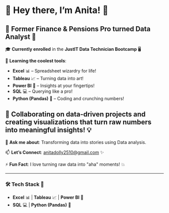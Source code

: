 

# 🎉 Hey there, I’m Anita! 🎉


## 💼 Former Finance & Pensions Pro turned **Data Analyst** 🚀

🎓 **Currently enrolled** in the **JustIT Data Technician Bootcamp** 🖥️

🧠 **Learning the coolest tools**:
- **Excel** 📊 – Spreadsheet wizardry for life!
- **Tableau** 📈 – Turning data into art!
- **Power BI** 🔮 – Insights at your fingertips!
- **SQL** 💻 – Querying like a pro!
- **Python (Pandas)** 🐍 – Coding and crunching numbers!

## 🌱 **Collaborating** on **data-driven projects** and creating **visualizations** that turn raw numbers into meaningful insights! 💡

💬 **Ask me about**: Transforming data into stories using Data analysis.

📫 **Let’s Connect**: [anitadolly2510@gmail.com](mailto:anitadolly2510@gmail.com) ✨

⚡ **Fun Fact**: I love turning raw data into "aha" moments! 💥

---

### 🛠 **Tech Stack** 🎸  

- **Excel** 📊  | **Tableau** 📈  | **Power BI** 🔮  
- **SQL** 💻  | **Python (Pandas)** 🐍











